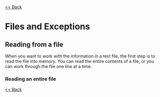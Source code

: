 [<< Back](README.md)

# Files and Exceptions

## Reading from a file

When you want to work with the information in a text file, the first step is to read the file into memory.
You can read the entire contents of a file, or you can work through the file one line at a time.

### Reading an entire file



[<< Back](README.md)
